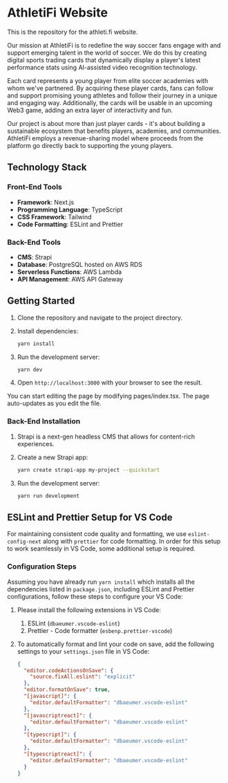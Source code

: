 # AthletiFi Website

This is the repository for the athleti.fi website.

Our mission at AthletiFi is to redefine the way soccer fans engage with and support emerging talent in the world of soccer. We do this by creating digital sports trading cards that dynamically display a player's latest performance stats using AI-assisted video recognition technology.

Each card represents a young player from elite soccer academies with whom we've partnered. By acquiring these player cards, fans can follow and support promising young athletes and follow their journey in a unique and engaging way. Additionally, the cards will be usable in an upcoming Web3 game, adding an extra layer of interactivity and fun.

Our project is about more than just player cards - it's about building a sustainable ecosystem that benefits players, academies, and communities. AthletiFi employs a revenue-sharing model where proceeds from the platform go directly back to supporting the young players.

## Technology Stack

### Front-End Tools

- **Framework**: Next.js
- **Programming Language**: TypeScript
- **CSS Framework**: Tailwind
- **Code Formatting**: ESLint and Prettier

### Back-End Tools

- **CMS**: Strapi
- **Database**: PostgreSQL hosted on AWS RDS
- **Serverless Functions**: AWS Lambda
- **API Management**: AWS API Gateway

## Getting Started

1. Clone the repository and navigate to the project directory.
2. Install dependencies:

   ```bash
   yarn install
   ```

3. Run the development server:

   ```bash
   yarn dev
   ```

4. Open `http://localhost:3000` with your browser to see the result.

You can start editing the page by modifying pages/index.tsx. The page auto-updates as you edit the file.

### Back-End Installation

1. Strapi is a next-gen headless CMS that allows for content-rich experiences.
2. Create a new Strapi app:

   ```bash
   yarn create strapi-app my-project --quickstart
   ```

3. Run the development server:

   ```bash
   yarn run development
   ```

## ESLint and Prettier Setup for VS Code

For maintaining consistent code quality and formatting, we use `eslint-config-next` along with `prettier` for code formatting. In order for this setup to work seamlessly in VS Code, some additional setup is required.

### Configuration Steps

Assuming you have already run `yarn install` which installs all the dependencies listed in `package.json`, including ESLint and Prettier configurations, follow these steps to configure your VS Code:

1. Please install the following extensions in VS Code:

   1. ESLint (`dbaeumer.vscode-eslint`)
   2. Prettier - Code formatter (`esbenp.prettier-vscode`)

2. To automatically format and lint your code on save, add the following settings to your `settings.json` file in VS Code:

   ```json
   {
     "editor.codeActionsOnSave": {
       "source.fixAll.eslint": "explicit"
     },
     "editor.formatOnSave": true,
     "[javascript]": {
       "editor.defaultFormatter": "dbaeumer.vscode-eslint"
     },
     "[javascriptreact]": {
       "editor.defaultFormatter": "dbaeumer.vscode-eslint"
     },
     "[typescript]": {
       "editor.defaultFormatter": "dbaeumer.vscode-eslint"
     },
     "[typescriptreact]": {
       "editor.defaultFormatter": "dbaeumer.vscode-eslint"
     }
   }
   ```
